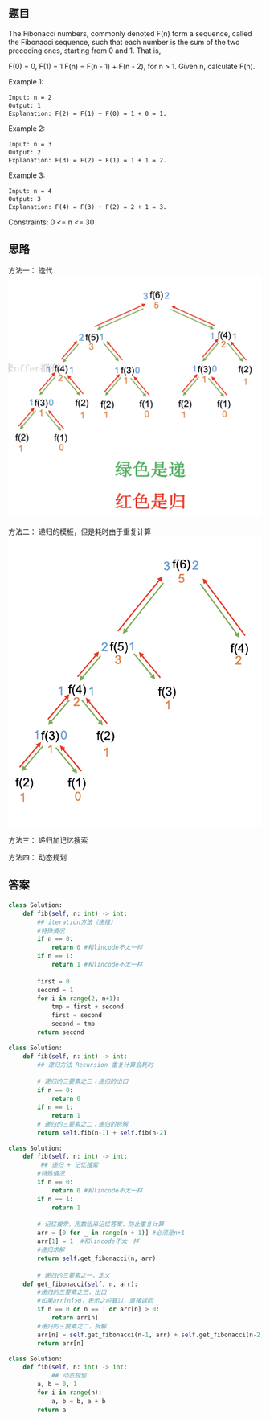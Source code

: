 ## 题目
The Fibonacci numbers, commonly denoted F(n) form a sequence, called the Fibonacci sequence, such that each number is the sum of the two preceding ones, starting from 0 and 1. That is,

F(0) = 0, F(1) = 1
F(n) = F(n - 1) + F(n - 2), for n > 1.
Given n, calculate F(n).

Example 1:
```
Input: n = 2
Output: 1
Explanation: F(2) = F(1) + F(0) = 1 + 0 = 1.
```
Example 2:
```
Input: n = 3
Output: 2
Explanation: F(3) = F(2) + F(1) = 1 + 1 = 2.
```
Example 3:
```
Input: n = 4
Output: 3
Explanation: F(4) = F(3) + F(2) = 2 + 1 = 3.
```
Constraints:
0 <= n <= 30
## 思路
方法一：
迭代
![pre](https://github.com/SSRRBB/Leetcode/blob/main/Images/44.png)

方法二：
递归的模板，但是耗时由于重复计算
![pre](https://github.com/SSRRBB/Leetcode/blob/main/Images/45.png)

方法三：
递归加记忆搜索

方法四：
动态规划

## 答案
```python
class Solution:
    def fib(self, n: int) -> int:
        ## iteration方法（递推）
        #特殊情况
        if n == 0:
            return 0 #和lincode不太一样  
        if n == 1:
            return 1 #和lincode不太一样  
        
        first = 0
        second = 1
        for i in range(2, n+1):
            tmp = first + second
            first = second
            second = tmp
        return second

```
```python
class Solution:
    def fib(self, n: int) -> int:
        ## 递归方法 Recursion 重复计算会耗时

        # 递归的三要素之三：递归的出口
        if n == 0:
            return 0
        if n == 1:
            return 1
        # 递归的三要素之二：递归的拆解
        return self.fib(n-1) + self.fib(n-2)


```
```python
class Solution:
    def fib(self, n: int) -> int:
         ## 递归 + 记忆搜索
        #特殊情况
        if n == 0:
            return 0 #和lincode不太一样  
        if n == 1:
            return 1

        # 记忆搜索，用数组来记忆答案，防止重复计算
        arr = [0 for _ in range(n + 1)] #必须是n+1
        arr[1] = 1  #和lincode不太一样
        #递归求解
        return self.get_fibonacci(n, arr)

        # 递归的三要素之一，定义
    def get_fibonacci(self, n, arr):
        #递归的三要素之三，出口
        #如果arr[n]>0，表示之前算过，直接返回
        if n == 0 or n == 1 or arr[n] > 0:
            return arr[n]
        #递归的三要素之二，拆解
        arr[n] = self.get_fibonacci(n-1, arr) + self.get_fibonacci(n-2, arr)
        return arr[n]


```
```python
class Solution:
    def fib(self, n: int) -> int:
            ## 动态规划    
        a, b = 0, 1
        for i in range(n):
            a, b = b, a + b
        return a


```
